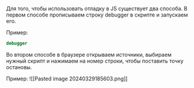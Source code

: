 Для того, чтобы использовать отладку в JS существует два способа. В первом способе прописываем строку debugger в скрипте и запускаем его.

Пример:
```JavaScript
debugger
```

Во втором способе в браузере открываем источники, выбираем нужный скрипт и нажимаем на номер строки, чтобы поставить точку остановы.

Пример:
![[Pasted image 20240329185603.png]]